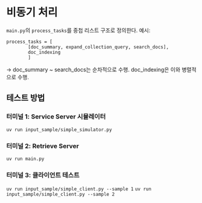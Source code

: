 # 비동기 처리
`main.py`의 `process_tasks`를 중첩 리스트 구조로 정의한다.
예시:
```
process_tasks = [
        [doc_summary, expand_collection_query, search_docs], 
        doc_indexing
        ]
```
-> doc_summary ~ search_docs는 순차적으로 수행. doc_indexing은 이와 병렬적으로 수행.


## 테스트 방법
### 터미널 1: Service Server 시뮬레이터
`uv run input_sample/simple_simulator.py`

### 터미널 2: Retrieve Server  
`uv run main.py`

### 터미널 3: 클라이언트 테스트
`uv run input_sample/simple_client.py --sample 1`
`uv run input_sample/simple_client.py --sample 2`